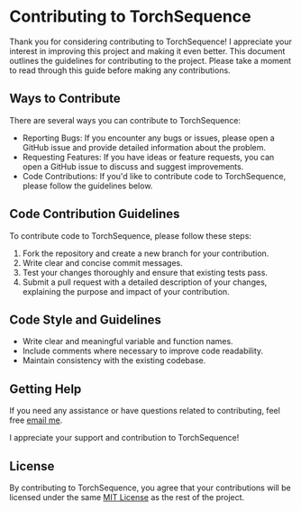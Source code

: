 # Contributing to TorchSequence

Thank you for considering contributing to TorchSequence! I appreciate your interest in improving this project and making it even better. This document outlines the guidelines for contributing to the project. Please take a moment to read through this guide before making any contributions.

## Ways to Contribute

There are several ways you can contribute to TorchSequence:

- Reporting Bugs: If you encounter any bugs or issues, please open a GitHub issue and provide detailed information about the problem.
- Requesting Features: If you have ideas or feature requests, you can open a GitHub issue to discuss and suggest improvements.
- Code Contributions: If you'd like to contribute code to TorchSequence, please follow the guidelines below.

## Code Contribution Guidelines

To contribute code to TorchSequence, please follow these steps:

1. Fork the repository and create a new branch for your contribution.
2. Write clear and concise commit messages.
3. Test your changes thoroughly and ensure that existing tests pass.
4. Submit a pull request with a detailed description of your changes, explaining the purpose and impact of your contribution.

## Code Style and Guidelines

- Write clear and meaningful variable and function names.
- Include comments where necessary to improve code readability.
- Maintain consistency with the existing codebase.

## Getting Help

If you need any assistance or have questions related to contributing, feel free [email me](henley.brandon@gmail.com).

I appreciate your support and contribution to TorchSequence!

## License

By contributing to TorchSequence, you agree that your contributions will be licensed under the same [MIT License](https://github.com/bchenley/TorchSequence/blob/main/LICENSE.txt) as the rest of the project.

